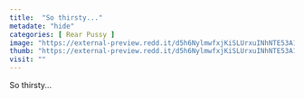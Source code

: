 ```yaml
---
title:  "So thirsty..."
metadate: "hide"
categories: [ Rear Pussy ]
image: "https://external-preview.redd.it/d5h6NylmwfxjKiSLUrxuINhNTE53A1FVGNwU8TEPFSc.jpg?auto=webp&s=ac712330bcb09d0751b8e457b13786e5a4617042"
thumb: "https://external-preview.redd.it/d5h6NylmwfxjKiSLUrxuINhNTE53A1FVGNwU8TEPFSc.jpg?width=1080&crop=smart&auto=webp&s=e1d13ea9160aec395602aacaacde090413e6a9db"
visit: ""
---
```

So thirsty...
